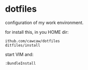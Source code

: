 # dotfiles

configuration of my work environment.

for install this, in you HOME dir:
``` shell
ithub.com/cawcaw/dotfiles
ditfiles/install
```

start VIM and:
``` vim
:BundleInstall
```

